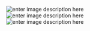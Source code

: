 ![enter image description here](/_Photo/museum1.gif)<br>
![enter image description here](/_Photo/museum2.gif)<br>
![enter image description here](/_Photo/xiuxiting.gif)<br>


